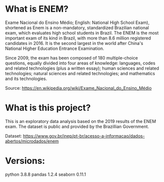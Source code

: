 # What is ENEM?
Exame Nacional do Ensino Médio; English: National High School Exam), shortened as Enem is a non-mandatory, standardized Brazilian national exam, which evaluates high school students in Brazil. The ENEM is the most important exam of its kind in Brazil, with more than 8.6 million registered candidates in 2016. It is the second largest in the world after China's National Higher Education Entrance Examination.

Since 2009, the exam has been composed of 180 multiple-choice questions, equally divided into four areas of knowledge: languages, codes and related technologies (plus a written essay); human sciences and related technologies; natural sciences and related technologies; and mathematics and its technologies.

Source: https://en.wikipedia.org/wiki/Exame_Nacional_do_Ensino_Médio

# What is this project?
This is an exploratory data analysis based on the 2019 results of the ENEM exam. The dataset is public and provided by the Brazillian Government.

Dataset: https://www.gov.br/inep/pt-br/acesso-a-informacao/dados-abertos/microdados/enem

# Versions:
python 3.8.8
pandas 1.2.4
seaborn 0.11.1
